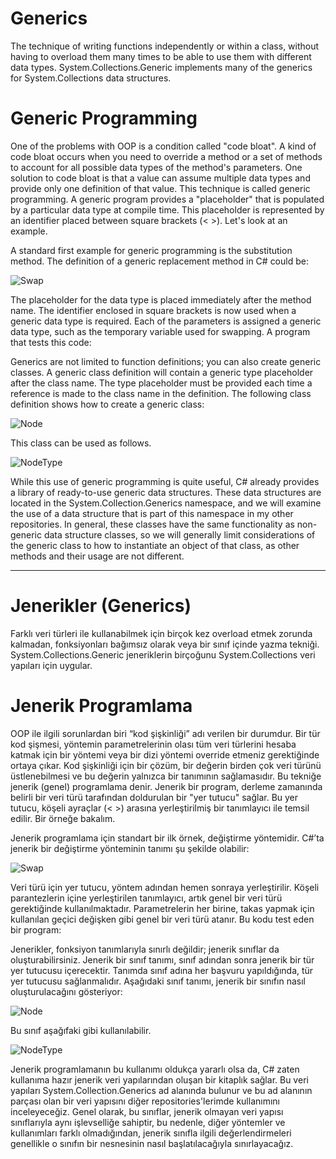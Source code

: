 <h1>Generics</h1>
The technique of writing functions independently or within a class, without having to overload them many times to be able to use them with different data types. System.Collections.Generic implements many of the generics for System.Collections data structures.


<h1>Generic Programming</h1>
One of the problems with OOP is a condition called "code bloat". A kind of code bloat occurs when you need to override a method or a set of methods to account for all possible data types of the method's parameters. One solution to code bloat is that a value can assume multiple data types and provide only one definition of that value. This technique is called generic programming. A generic program provides a "placeholder" that is populated by a particular data type at compile time. This placeholder is represented by an identifier placed between square brackets (< >). Let's look at an example.


A standard first example for generic programming is the substitution method. The definition of a generic replacement method in C# could be:


<img src="https://user-images.githubusercontent.com/107070882/198851967-18743710-5894-4c2f-a863-4fcc35d017d1.png" alt="Swap">


The placeholder for the data type is placed immediately after the method name. The identifier enclosed in square brackets is now used when a generic data type is required. Each of the parameters is assigned a generic data type, such as the temporary variable used for swapping. A program that tests this code:


Generics are not limited to function definitions; you can also create generic classes. A generic class definition will contain a generic type placeholder after the class name. The type placeholder must be provided each time a reference is made to the class name in the definition. The following class definition shows how to create a generic class:


<img src="https://user-images.githubusercontent.com/107070882/198852120-8311687e-3b38-48f5-bf02-26d180f12e1f.png" alt="Node">


This class can be used as follows.


<img src="https://user-images.githubusercontent.com/107070882/198853125-3e9017a7-8ff6-465d-8354-00c76a58171b.png" alt="NodeType">


While this use of generic programming is quite useful, C# already provides a library of ready-to-use generic data structures. These data structures are located in the System.Collection.Generics namespace, and we will examine the use of a data structure that is part of this namespace in my other repositories. In general, these classes have the same functionality as non-generic data structure classes, so we will generally limit considerations of the generic class to how to instantiate an object of that class, as other methods and their usage are not different.


-----------------------------------------------------------------------------------------------------------------------------------------------------------------------


<h1>Jenerikler (Generics)</h1>
Farklı veri türleri ile kullanabilmek için birçok kez overload etmek zorunda kalmadan, fonksiyonları bağımsız olarak veya bir sınıf içinde yazma tekniği. System.Collections.Generic jeneriklerin birçoğunu System.Collections veri yapıları için uygular.


<h1>Jenerik Programlama</h1>
OOP ile ilgili sorunlardan biri “kod şişkinliği” adı verilen bir durumdur. Bir tür kod şişmesi, yöntemin parametrelerinin olası tüm veri türlerini hesaba katmak için bir yöntemi veya bir dizi yöntemi override etmeniz gerektiğinde ortaya çıkar. Kod şişkinliği için bir çözüm, bir değerin birden çok veri türünü üstlenebilmesi ve bu değerin yalnızca bir tanımının sağlamasıdır. Bu tekniğe jenerik (genel) programlama denir. Jenerik bir program, derleme zamanında belirli bir veri türü tarafından doldurulan bir "yer tutucu" sağlar. Bu yer tutucu, köşeli ayraçlar (< >) arasına yerleştirilmiş bir tanımlayıcı ile temsil edilir. Bir örneğe bakalım.


Jenerik programlama için standart bir ilk örnek, değiştirme yöntemidir. C#’ta jenerik bir değiştirme yönteminin tanımı şu şekilde olabilir:


<img src="https://user-images.githubusercontent.com/107070882/198851967-18743710-5894-4c2f-a863-4fcc35d017d1.png" alt="Swap">


Veri türü için yer tutucu, yöntem adından hemen sonraya yerleştirilir. Köşeli parantezlerin içine yerleştirilen tanımlayıcı, artık genel bir veri türü gerektiğinde kullanılmaktadır. Parametrelerin her birine, takas yapmak için kullanılan geçici değişken gibi genel bir veri türü atanır. Bu kodu test eden bir program:


Jenerikler, fonksiyon tanımlarıyla sınırlı değildir; jenerik sınıflar da oluşturabilirsiniz. Jenerik bir sınıf tanımı, sınıf adından sonra jenerik bir tür yer tutucusu içerecektir. Tanımda sınıf adına her başvuru yapıldığında, tür yer tutucusu sağlanmalıdır. Aşağıdaki sınıf tanımı, jenerik bir sınıfın nasıl oluşturulacağını gösteriyor:


<img src="https://user-images.githubusercontent.com/107070882/198852120-8311687e-3b38-48f5-bf02-26d180f12e1f.png" alt="Node">


Bu sınıf aşağıfaki gibi kullanılabilir.


<img src="https://user-images.githubusercontent.com/107070882/198853125-3e9017a7-8ff6-465d-8354-00c76a58171b.png" alt="NodeType">


Jenerik programlamanın bu kullanımı oldukça yararlı olsa da, C# zaten kullanıma hazır jenerik veri yapılarından oluşan bir kitaplık sağlar. Bu veri yapıları System.Collection.Generics ad alanında bulunur ve bu ad alanının parçası olan bir veri yapısını diğer repositories'lerimde kullanımını inceleyeceğiz. Genel olarak, bu sınıflar, jenerik olmayan veri yapısı sınıflarıyla aynı işlevselliğe sahiptir, bu nedenle, diğer yöntemler ve kullanımları farklı olmadığından, jenerik sınıfla ilgili değerlendirmeleri genellikle o sınıfın bir nesnesinin nasıl başlatılacağıyla sınırlayacağız.
